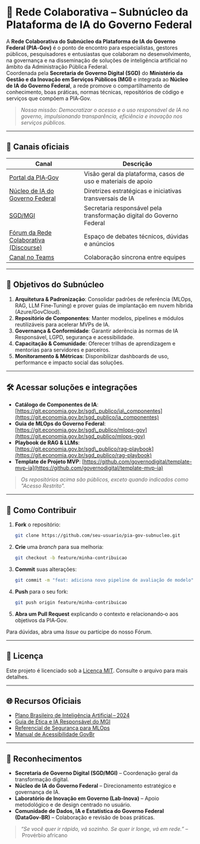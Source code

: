 # 🤖 Rede Colaborativa – Subnúcleo da Plataforma de IA do Governo Federal

A **Rede Colaborativa do Subnúcleo da Plataforma de IA do Governo Federal (PIA‑Gov)** é o ponto de encontro para especialistas, gestores públicos, pesquisadores e entusiastas que colaboram no desenvolvimento, na governança e na disseminação de soluções de inteligência artificial no âmbito da Administração Pública Federal.\
Coordenada pela **Secretaria de Governo Digital (SGD)** do **Ministério da Gestão e da Inovação em Serviços Públicos (MGI)** e integrada ao **Núcleo de IA do Governo Federal**, a rede promove o compartilhamento de conhecimento, boas práticas, normas técnicas, repositórios de código e serviços que compõem a PIA‑Gov.

> *Nossa missão: Democratizar o acesso e o uso responsável de IA no governo, impulsionando transparência, eficiência e inovação nos serviços públicos.*



---

## 📝 Canais oficiais

| Canal                                                                                              | Descrição                                                            |
| -------------------------------------------------------------------------------------------------- | -------------------------------------------------------------------- |
| [Portal da PIA‑Gov](https://www.gov.br/governodigital/pt-br/plataforma-ia)                         | Visão geral da plataforma, casos de uso e materiais de apoio         |
| [Núcleo de IA do Governo Federal](https://www.gov.br/governodigital/pt-br/inteligencia-artificial) | Diretrizes estratégicas e iniciativas transversais de IA             |
| [SGD/MGI](https://www.gov.br/governodigital)                                                       | Secretaria responsável pela transformação digital do Governo Federal |
| [Fórum da Rede Colaborativa (Discourse)](https://discussia.gov.br)                                 | Espaço de debates técnicos, dúvidas e anúncios                       |
| [Canal no Teams](https://teams.microsoft.com/l/channel/19%3apia-gov)                               | Colaboração síncrona entre equipes                                   |

---

## 📌 Objetivos do Subnúcleo

1. **Arquitetura & Padronização**: Consolidar padrões de referência (MLOps, RAG, LLM Fine‑Tuning) e prover guias de implantação em nuvem híbrida (Azure/GovCloud).
2. **Repositório de Componentes**: Manter modelos, pipelines e módulos reutilizáveis para acelerar MVPs de IA.
3. **Governança & Conformidade**: Garantir aderência às normas de IA Responsável, LGPD, segurança e acessibilidade.
4. **Capacitação & Comunidade**: Oferecer trilhas de aprendizagem e mentorias para servidores e parceiros.
5. **Monitoramento & Métricas**: Disponibilizar dashboards de uso, performance e impacto social das soluções.

---

## 🛠 Acessar soluções e integrações

- **Catálogo de Componentes de IA**: [https://git.economia.gov.br/sgd\_publico/ia\_componentes](https://git.economia.gov.br/sgd_publico/ia_componentes)
- **Guia de MLOps do Governo Federal**: [https://git.economia.gov.br/sgd\_publico/mlops-gov](https://git.economia.gov.br/sgd_publico/mlops-gov)
- **Playbook de RAG & LLMs**: [https://git.economia.gov.br/sgd\_publico/rag-playbook](https://git.economia.gov.br/sgd_publico/rag-playbook)
- **Template de Projeto MVP**: [https://github.com/governodigital/template-mvp-ia](https://github.com/governodigital/template-mvp-ia)

> *Os repositórios acima são públicos, exceto quando indicados como "Acesso Restrito".*

---

## 🤝 Como Contribuir

1. **Fork** o repositório:
   ```bash
   git clone https://github.com/seu-usuario/pia-gov-subnucleo.git
   ```
2. **Crie** uma *branch* para sua melhoria:
   ```bash
   git checkout -b feature/minha-contribuicao
   ```
3. **Commit** suas alterações:
   ```bash
   git commit -m "feat: adiciona novo pipeline de avaliação de modelo"
   ```
4. **Push** para o seu fork:
   ```bash
   git push origin feature/minha-contribuicao
   ```
5. **Abra um Pull Request** explicando o contexto e relacionando‑o aos objetivos da PIA‑Gov.

Para dúvidas, abra uma *Issue* ou participe do nosso Fórum.

---

## 📄 Licença

Este projeto é licenciado sob a [Licença MIT](LICENSE). Consulte o arquivo para mais detalhes.

---

## 🌐 Recursos Oficiais

- [Plano Brasileiro de Inteligência Artificial – 2024](https://www.gov.br/mcti/pt-br/assuntos/inteligencia-artificial/plano-brasileiro-ia-2024.pdf)
- [Guia de Ética e IA Responsável do MGI](https://www.gov.br/governodigital/pt-br/ia-responsavel)
- [Referencial de Segurança para MLOps](https://www.gov.br/governodigital/pt-br/ciberseguranca/mlops-security)
- [Manual de Acessibilidade GovBr](https://www.gov.br/governodigital/pt-br/acessibilidade)

---

## 👥 Reconhecimentos

- **Secretaria de Governo Digital (SGD/MGI)** – Coordenação geral da transformação digital.
- **Núcleo de IA do Governo Federal** – Direcionamento estratégico e governança de IA.
- **Laboratório de Inovação em Governo (Lab‑Inova)** – Apoio metodológico e de design centrado no usuário.
- **Comunidade de Dados, IA e Estatística do Governo Federal (DataGov‑BR)** – Colaboração e revisão de boas práticas.

> *“Se você quer ir rápido, vá sozinho. Se quer ir longe, vá em rede.”* – Provérbio africano


